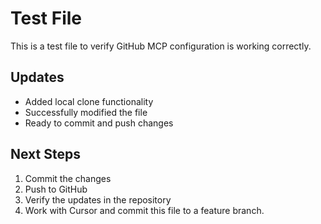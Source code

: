 # Test File

This is a test file to verify GitHub MCP configuration is working correctly.

## Updates
- Added local clone functionality
- Successfully modified the file
- Ready to commit and push changes

## Next Steps
1. Commit the changes
2. Push to GitHub
3. Verify the updates in the repository
4. Work with Cursor and commit this file to a feature branch. 